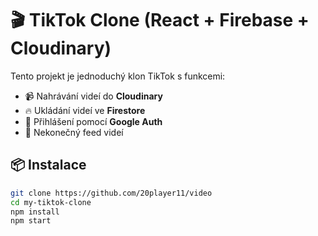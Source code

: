 # 🎬 TikTok Clone (React + Firebase + Cloudinary)

Tento projekt je jednoduchý klon TikTok s funkcemi:
- 📹 Nahrávání videí do **Cloudinary**
- 🔥 Ukládání videí ve **Firestore**
- 👥 Přihlášení pomocí **Google Auth**
- 📜 Nekonečný feed videí

## 📦 Instalace
```bash
git clone https://github.com/20player11/video
cd my-tiktok-clone
npm install
npm start
